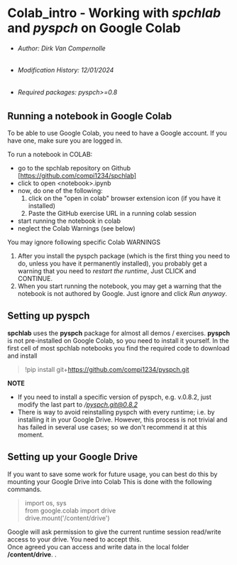 # Colab_intro - Working with *spchlab* and *pyspch* on Google Colab

+ ###### Author: Dirk Van Compernolle   
+ ###### Modification History: 12/01/2024
+ ###### Required packages:  pyspch>=0.8

## Running a notebook in Google Colab

To be able to use Google Colab, you need to have a Google account. If you have one, make sure you are logged in.

To run a notebook in COLAB:
  - go to the spchlab repository on Github [https://github.com/compi1234/spchlab]
  - click to open \<notebook>.ipynb
  - now, do one of the following:
	1. click on the "open in colab" browser extension icon  (if you have it installed)
	2. Paste the GitHub exercise URL in a running colab session
  - start running the notebook in colab
  - neglect the Colab Warnings (see below)

You may ignore following specific Colab WARNINGS
1. After you install the pyspch package (which is the first thing you need to do, unless you have it permanently installed), you probably get a warning that you need to *restart the runtime*, Just CLICK and CONTINUE.
2. When you start running the notebook, you may get a warning that the notebook is not authored by Google.  Just ignore and click  *Run anyway*.

## Setting up pyspch
**spchlab** uses the **pyspch** package for almost all demos / exercises.
**pyspch** is not pre-installed on Google Colab, so you need to install it yourself.
In the first cell of most spchlab notebooks you find the required code to download and install

> !pip install git+https://github.com/compi1234/pyspch.git


**NOTE**  
- If you need to install a specific version of pyspch, e.g. v.0.8.2, just modify the last part to *\/pyspch.git@0.8.2*
- There is way to avoid reinstalling pyspch with every runtime; i.e. by installing it in your Google Drive.
However, this process is not trivial and has failed in several use cases; so we don't recommend it at this moment.

## Setting up your Google Drive
If you want to save some work for future usage, you can best do this by mounting your Google Drive into Colab
This is done with the following commands.
> import os, sys   
> from google.colab import drive   
> drive.mount('/content/drive')   

Google will ask permission to give the current runtime session read/write access to your drive.  You need to accept this.    
Once agreed you can access and write data in the local folder **/content/drive**.
.
